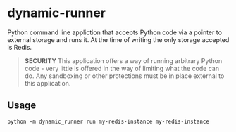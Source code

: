 # dynamic-runner

Python command line appliction that accepts Python code via a pointer to external storage and runs it. At the time of writing the only storage accepted is Redis.

> **SECURITY** This application offers a way of running arbitrary Python code - very little is offered in the way of limiting what the code can do. Any sandboxing or other protections must be in place external to this application.


## Usage

```shell
python -m dynamic_runner run my-redis-instance my-redis-instance
```
